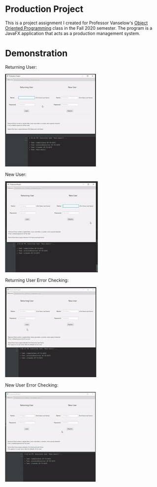 # Production Project

This is a project assignment I created for Professor Vanselow's 
[Object Oriented Programming](https://sites.google.com/site/profvanselow/course/cop-3003) 
class in the Fall 2020 semester. The program is a JavaFX application that acts as a 
production management system.

# Demonstration

Returning User:

![](https://github.com/orellanadani12/ProductionProject/blob/master/PP%20gif%20returning%20user.gif)

New User:

![](https://github.com/orellanadani12/ProductionProject/blob/master/PP%20gif%20new%20user.gif)

Returning User Error Checking:

![](https://github.com/orellanadani12/ProductionProject/blob/master/PP%20gif%20returning%20user%20errors%20checking.gif)

New User Error Checking:

![](https://github.com/orellanadani12/ProductionProject/blob/master/PP%20gif%20new%20user%20errors%20checking.gif)
